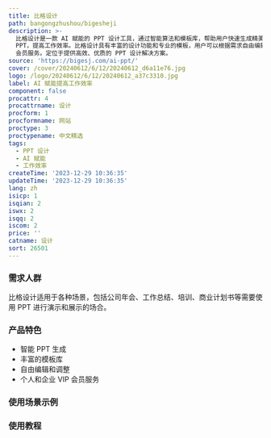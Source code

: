 ```yaml
---
title: 比格设计
path: bangongzhushou/bigesheji
description: >-
  比格设计是一款 AI 赋能的 PPT 设计工具，通过智能算法和模板库，帮助用户快速生成精美的
  PPT，提高工作效率。比格设计具有丰富的设计功能和专业的模板，用户可以根据需求自由编辑和调整。定价灵活，提供个人和企业 VIP
  会员服务。定位于提供高效、优质的 PPT 设计解决方案。
source: 'https://bigesj.com/ai-ppt/'
cover: /cover/20240612/6/12/20240612_d6a11e76.jpg
logo: /logo/20240612/6/12/20240612_a37c3310.jpg
label: AI 赋能提高工作效率
component: false
procattr: 4
procattrname: 设计
procform: 1
procformname: 网站
proctype: 3
proctypename: 中文精选
tags:
  - PPT 设计
  - AI 赋能
  - 工作效率
createTime: '2023-12-29 10:36:35'
updateTime: '2023-12-29 10:36:35'
lang: zh
isicp: 1
isqian: 2
iswx: 2
isqq: 2
iscom: 2
price: ''
catname: 设计
sort: 26501
---
```




### 需求人群
比格设计适用于各种场景，包括公司年会、工作总结、培训、商业计划书等需要使用 PPT 进行演示和展示的场合。

### 产品特色
- 智能 PPT 生成
- 丰富的模板库
- 自由编辑和调整
- 个人和企业 VIP 会员服务

### 使用场景示例


### 使用教程


  
